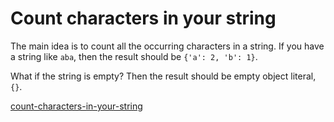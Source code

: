 # Count characters in your string

The main idea is to count all the occurring characters in a string. If you have a string like `aba`, then the result should be `{'a': 2, 'b': 1}`.

What if the string is empty? Then the result should be empty object literal, `{}`.


[count-characters-in-your-string](https://www.codewars.com/kata/52efefcbcdf57161d4000091)